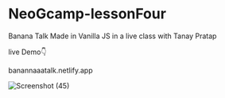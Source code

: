 
# NeoGcamp-lessonFour
Banana Talk Made in Vanilla JS in a live class with Tanay Pratap


live Demo👇

banannaaatalk.netlify.app



![Screenshot (45)](https://user-images.githubusercontent.com/74651015/119236474-a3119080-bb05-11eb-9bef-37e7b9dd2797.png)
